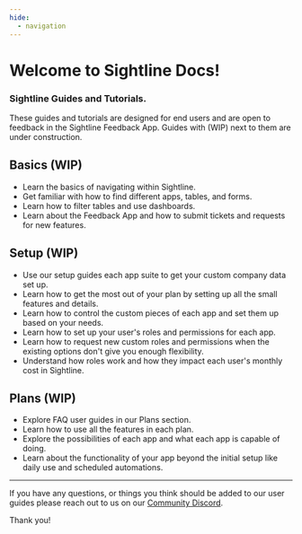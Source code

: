 ```yaml
---
hide:
  - navigation
---
```


# Welcome to Sightline Docs!

### Sightline Guides and Tutorials.
These guides and tutorials are designed for end users and are open to feedback in the Sightline Feedback App. Guides with (WIP) next to them are under construction.

## Basics (WIP)
- Learn the basics of navigating within Sightline.
- Get familiar with how to find different apps, tables, and forms.
- Learn how to filter tables and use dashboards.
- Learn about the Feedback App and how to submit tickets and requests for new features.

## Setup (WIP)
- Use our setup guides each app suite to get your custom company data set up.
- Learn how to get the most out of your plan by setting up all the small features and details.
- Learn how to control the custom pieces of each app and set them up based on your needs.
- Learn how to set up your user's roles and permissions for each app.
- Learn how to request new custom roles and permissions when the existing options don't give you enough flexibility.
- Understand how roles work and how they impact each user's monthly cost in Sightline.

## Plans (WIP)
- Explore FAQ user guides in our Plans section.
- Learn how to use all the features in each plan.
- Explore the possibilities of each app and what each app is capable of doing.
- Learn about the functionality of your app beyond the initial setup like daily use and scheduled automations.

---

If you have any questions, or things you think should be added to our user guides please reach out to us on our [Community Discord](https://discord.gg/zNCZnKNXEv).

Thank you!